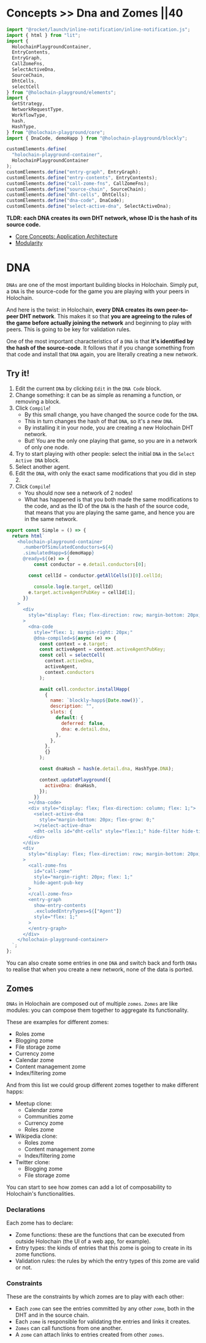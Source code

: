 # Concepts >> Dna and Zomes ||40

```js script
import "@rocket/launch/inline-notification/inline-notification.js";
import { html } from "lit";
import {
  HolochainPlaygroundContainer,
  EntryContents,
  EntryGraph,
  CallZomeFns,
  SelectActiveDna,
  SourceChain,
  DhtCells,
  selectCell
} from "@holochain-playground/elements";
import {
  GetStrategy,
  NetworkRequestType,
  WorkflowType,
  hash,
  HashType,
} from "@holochain-playground/core";
import { DnaCode, demoHapp } from "@holochain-playground/blockly";

customElements.define(
  "holochain-playground-container",
  HolochainPlaygroundContainer
);
customElements.define("entry-graph", EntryGraph);
customElements.define("entry-contents", EntryContents);
customElements.define("call-zome-fns", CallZomeFns);
customElements.define("source-chain", SourceChain);
customElements.define("dht-cells", DhtCells);
customElements.define("dna-code", DnaCode);
customElements.define("select-active-dna", SelectActiveDna);
```

**TLDR: each DNA creates its own DHT network, whose ID is the hash of its source code.**

<inline-notification type="tip" title="Useful reads">
<ul>
<li><a href="https://developer.holochain.org/concepts/2_application_architecture/">Core Concepts: Application Architecture</a></li>
<li><a href="https://en.wikipedia.org/wiki/Modularity">Modularity</a></li>
</ul>
</inline-notification>

# DNA

`DNAs` are one of the most important building blocks in Holochain. Simply put, a `DNA` is the source-code for the game you are playing with your peers in Holochain.

And here is the twist: in Holochain, **every DNA creates its own peer-to-peer DHT network**. This makes it so that **you are agreeing to the rules of the game before actually joining the network** and beginning to play with peers. This is going to be key for validation rules.

One of the most important characteristics of a `DNA` is that **it's identified by the hash of the source-code**. It follows that if you change something from that code and install that `DNA` again, you are literally creating a new network.

## Try it!

1. Edit the current `DNA` by clicking `Edit` in the `DNA Code` block.
2. Change something: it can be as simple as renaming a function, or removing a block.
3. Click `Compile`!
   - By this small change, you have changed the source code for the `DNA`.
   - This in turn changes the hash of that `DNA`, so it's a new `DNA`.
   - By installing it in your node, you are creating a new Holochain DHT network.
   - But! You are the only one playing that game, so you are in a network of only one node.
4. Try to start playing with other people: select the initial `DNA` in the `Select Active DNA` block.
5. Select another agent.
6. Edit the `DNA`, with only the exact same modifications that you did in step 2.
7. Click `Compile`!
   - You should now see a network of 2 nodes! 
   - What has happened is that you both made the same modifications to the code, and as the ID of the `DNA` is the hash of the source code, that means that you are playing the same game, and hence you are in the same network.

```js story
export const Simple = () => {
  return html`
    <holochain-playground-container
      .numberOfSimulatedConductors=${4}
      .simulatedHapp=${demoHapp}
      @ready=${(e) => {
          const conductor = e.detail.conductors[0];

        const cellId = conductor.getAllCells()[0].cellId;

          console.log(e.target, cellId)
        e.target.activeAgentPubKey = cellId[1];
      }}
    >
      <div
        style="display: flex; flex-direction: row; margin-bottom: 20px; height: 600px;"
      >
        <dna-code
          style="flex: 1; margin-right: 20px;"
          @dna-compiled=${async (e) => {
            const context = e.target;
            const activeAgent = context.activeAgentPubKey;
            const cell = selectCell(
              context.activeDna,
              activeAgent,
              context.conductors
            );

            await cell.conductor.installHapp(
              {
                name: `blockly-happ${Date.now()}`,
                description: "",
                slots: {
                  default: {
                    deferred: false,
                    dna: e.detail.dna,
                  },
                },
              },
              {}
            );

            const dnaHash = hash(e.detail.dna, HashType.DNA);

            context.updatePlayground({
              activeDna: dnaHash,
            });
          }}
        ></dna-code>
        <div style="display: flex; flex-direction: column; flex: 1;">
          <select-active-dna
            style="margin-bottom: 20px; flex-grow: 0;"
          ></select-active-dna>
          <dht-cells id="dht-cells" style="flex:1;" hide-filter hide-time-controller></dht-cells>
        </div>
      </div>
      <div
        style="display: flex; flex-direction: row; margin-bottom: 20px; height: 350px;"
      >
        <call-zome-fns
          id="call-zome"
          style="margin-right: 20px; flex: 1;"
          hide-agent-pub-key
        >
        </call-zome-fns>
        <entry-graph
          show-entry-contents
          .excludedEntryTypes=${["Agent"]}
          style="flex: 1;"
        >
        </entry-graph>
      </div>
    </holochain-playground-container>
  `;
};
```

You can also create some entries in one `DNA` and switch back and forth `DNAs` to realise that when you create a new network, none of the data is ported.

## Zomes

`DNAs` in Holochain are composed out of multiple `zomes`. `Zomes` are like modules: you can compose them together to aggregate its functionality.

These are examples for different zomes:

- Roles zome
- Blogging zome
- File storage zome
- Currency zome
- Calendar zome
- Content management zome
- Index/filtering zome

And from this list we could group different zomes together to make different happs:

- Meetup clone:
  - Calendar zome
  - Communities zome
  - Currency zome
  - Roles zome
- Wikipedia clone:
  - Roles zome
  - Content management zome 
  - Index/filtering zome
- Twitter clone:
  - Blogging zome
  - File storage zome

You can start to see how zomes can add a lot of composability to Holochain's functionalities.

### Declarations

Each zome has to declare:

- Zome functions: these are the functions that can be executed from outside Holochain (the UI of a web app, for example).
- Entry types: the kinds of entries that this zome is going to create in its zome functions.
- Validation rules: the rules by which the entry types of this zome are valid or not.

### Constraints

These are the constraints by which zomes are to play with each other:

- Each `zome` can see the entries committed by any other `zome`, both in the DHT and in the source chain.
- Each `zome` is responsible for validating the entries and links it creates.
- `Zomes` can call functions from one another.
- A `zome` can attach links to entries created from other `zomes`.
